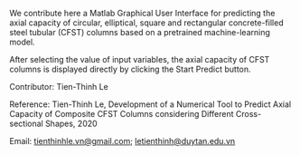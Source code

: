 We contribute here a Matlab Graphical User Interface for predicting the axial capacity of circular, elliptical, square and rectangular concrete-filled steel tubular (CFST) columns based on a pretrained machine-learning model.

After selecting the value of input variables, the axial capacity of CFST columns is displayed directly by clicking the Start Predict button.

Contributor: Tien-Thinh Le

Reference: Tien-Thinh Le, Development of a Numerical Tool to Predict Axial Capacity of Composite CFST Columns considering Different Cross-sectional Shapes, 2020

Email: tienthinhle.vn@gmail.com; letienthinh@duytan.edu.vn
